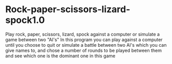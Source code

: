 # Rock-paper-scissors-lizard-spock1.0
Play rock, paper, scissors, lizard, spock against a computer or simulate a game between two "AI's"
In this program you can play against a computer until you choose to quit or simulate a battle between two AI's which you can
give names to, and chose a number of rounds to be played between them and see which one is the dominant one in this game
